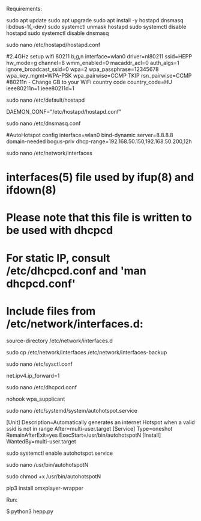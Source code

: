 
Requirements:

sudo apt update
sudo apt upgrade
sudo apt install -y hostapd dnsmasq libdbus-1{,-dev}
sudo systemctl unmask hostapd
sudo systemctl disable hostapd
sudo systemctl disable dnsmasq

sudo nano /etc/hostapd/hostapd.conf

#2.4GHz setup wifi 80211 b,g,n
interface=wlan0
driver=nl80211
ssid=HEPP
hw_mode=g
channel=8
wmm_enabled=0
macaddr_acl=0
auth_algs=1
ignore_broadcast_ssid=0
wpa=2
wpa_passphrase=12345678
wpa_key_mgmt=WPA-PSK
wpa_pairwise=CCMP TKIP
rsn_pairwise=CCMP
#80211n - Change GB to your WiFi country code
country_code=HU
ieee80211n=1
ieee80211d=1

sudo nano /etc/default/hostapd

DAEMON_CONF="/etc/hostapd/hostapd.conf"

sudo nano /etc/dnsmasq.conf

#AutoHotspot config
interface=wlan0
bind-dynamic 
server=8.8.8.8
domain-needed
bogus-priv
dhcp-range=192.168.50.150,192.168.50.200,12h

sudo nano /etc/network/interfaces

# interfaces(5) file used by ifup(8) and ifdown(8)
# Please note that this file is written to be used with dhcpcd
# For static IP, consult /etc/dhcpcd.conf and 'man dhcpcd.conf'
# Include files from /etc/network/interfaces.d:
source-directory /etc/network/interfaces.d

sudo cp /etc/network/interfaces /etc/network/interfaces-backup

sudo nano /etc/sysctl.conf

net.ipv4.ip_forward=1

sudo nano /etc/dhcpcd.conf

nohook wpa_supplicant

sudo nano /etc/systemd/system/autohotspot.service

[Unit]
Description=Automatically generates an internet Hotspot when a valid ssid is not in range
After=multi-user.target
[Service]
Type=oneshot
RemainAfterExit=yes
ExecStart=/usr/bin/autohotspotN
[Install]
WantedBy=multi-user.target

sudo systemctl enable autohotspot.service

sudo nano /usr/bin/autohotspotN

sudo chmod +x /usr/bin/autohotspotN



pip3 install omxplayer-wrapper


Run:

$ python3 hepp.py
